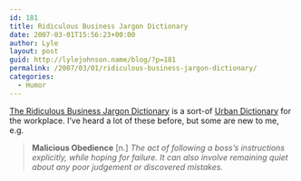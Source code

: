 ```yaml
---
id: 181
title: Ridiculous Business Jargon Dictionary
date: 2007-03-01T15:56:23+00:00
author: Lyle
layout: post
guid: http://lylejohnson.name/blog/?p=181
permalink: /2007/03/01/ridiculous-business-jargon-dictionary/
categories:
  - Humor
---
```

[The Ridiculous Business Jargon Dictionary](http://www.theofficelife.com/business-jargon-dictionary-A.html) is a sort-of [Urban Dictionary](http://urbandictionary.com/) for the workplace. I&#8217;ve heard a lot of these before, but some are new to me, e.g. 

> **Malicious Obedience** [n.] _The act of following a boss&#8217;s instructions explicitly, while hoping for failure. It can also involve remaining quiet about any poor judgement or discovered mistakes._